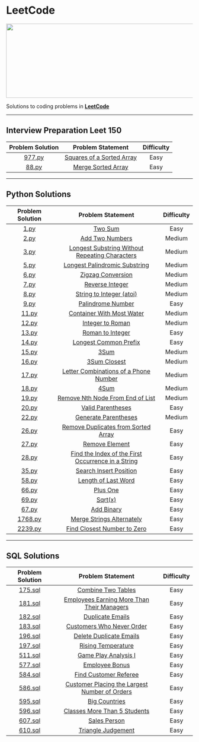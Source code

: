 # LeetCode

<p align="center">
  <img width="550" height="200" src="https://media.licdn.com/dms/image/D4D12AQHJ9CMupIzJIw/article-cover_image-shrink_600_2000/0/1680074638934?e=2147483647&v=beta&t=_-I1hGOZLx187ZWruORVg8fUY-AS_zJ_Jqwcps5bWAw">
</p>

Solutions to coding problems in **[LeetCode](https://leetcode.com/)**

---

## Interview Preparation Leet 150 

| Problem Solution |                 Problem Statement                  | Difficulty |
| :--------------: | :-----------------------------------------------: | :--------: |
| [977.py](python/977.py) | [Squares of a Sorted Array](https://leetcode.com/problems/squares-of-a-sorted-array/description/) |    Easy    |
| [88.py](python/88.py) | [Merge Sorted Array](https://leetcode.com/problems/merge-sorted-array/description/) |    Easy    |


---

## Python Solutions

| Problem Solution |                  Problem Statement                   | Difficulty |
| :--------------: | :-------------------------------------------------: | :--------: |
| [1.py](python/1.py) | [Two Sum](https://leetcode.com/problems/two-sum/) |    Easy    |
| [2.py](python/2.py) | [Add Two Numbers](https://leetcode.com/problems/add-two-numbers/description/) |    Medium    |
| [3.py](python/3.py) | [Longest Substring Without Repeating Characters](https://leetcode.com/problems/longest-substring-without-repeating-characters/) |    Medium    |
| [5.py](python/5.py) | [Longest Palindromic Substring](https://leetcode.com/problems/longest-palindromic-substring/description/) |    Medium    |
| [6.py](python/6.py) | [Zigzag Conversion](https://leetcode.com/problems/zigzag-conversion/description/) |    Medium    |
| [7.py](python/7.py) | [Reverse Integer](https://leetcode.com/problems/reverse-integer/description/) |    Medium    |
| [8.py](python/8.py) | [String to Integer (atoi)](https://leetcode.com/problems/string-to-integer-atoi/description/) |    Medium    |
| [9.py](python/9.py) | [Palindrome Number](https://leetcode.com/problems/palindrome-number/) |    Easy    |
| [11.py](python/11.py) | [Container With Most Water](https://leetcode.com/problems/container-with-most-water/description/) |    Medium    |
| [12.py](python/12.py) | [Integer to Roman](https://leetcode.com/problems/integer-to-roman/description/) |    Medium    |
| [13.py](python/13.py) | [Roman to Integer](https://leetcode.com/problems/roman-to-integer/) |    Easy    |
| [14.py](python/14.py) | [Longest Common Prefix](https://leetcode.com/problems/longest-common-prefix/) |    Easy    |
| [15.py](python/15.py) | [3Sum](https://leetcode.com/problems/3sum/description/) |    Medium    |
| [16.py](python/16.py) | [3Sum Closest](https://leetcode.com/problems/3sum-closest/description/) |    Medium    |
| [17.py](python/17.py) | [Letter Combinations of a Phone Number](https://leetcode.com/problems/letter-combinations-of-a-phone-number/description/) |    Medium    |
| [18.py](python/18.py) | [4Sum](https://leetcode.com/problems/4sum/description/) |    Medium    |
| [19.py](python/19.py) | [Remove Nth Node From End of List](https://leetcode.com/problems/remove-nth-node-from-end-of-list/description/) |    Medium    |
| [20.py](python/20.py) | [Valid Parentheses](https://leetcode.com/problems/valid-parentheses/) |    Easy    |
| [22.py](python/22.py) | [Generate Parentheses](https://leetcode.com/problems/generate-parentheses/description/) |    Medium    |
| [26.py](python/26.py) | [Remove Duplicates from Sorted Array](https://leetcode.com/problems/remove-duplicates-from-sorted-array/) |    Easy    |
| [27.py](python/27.py) | [Remove Element](https://leetcode.com/problems/remove-element/) |    Easy    |
| [28.py](python/28.py) | [Find the Index of the First Occurrence in a String](https://leetcode.com/problems/find-the-index-of-the-first-occurrence-in-a-string/) |    Easy    |
| [35.py](python/35.py) | [Search Insert Position](https://leetcode.com/problems/search-insert-position/) |    Easy    |
| [58.py](python/58.py) | [Length of Last Word](https://leetcode.com/problems/length-of-last-word/) |    Easy    |
| [66.py](python/66.py) | [Plus One](https://leetcode.com/problems/plus-one/) |    Easy    |
| [69.py](python/69.py) | [Sqrt(x)](https://leetcode.com/problems/sqrtx/) |    Easy    |
| [67.py](python/67.py) | [Add Binary](https://leetcode.com/problems/add-binary/) |    Easy    |
| [1768.py](python/1768.py) | [Merge Strings Alternately](https://leetcode.com/problems/merge-strings-alternately/description/) |    Easy    |
| [2239.py](python/2239.py) | [Find Closest Number to Zero](https://leetcode.com/problems/find-closest-number-to-zero/description/) |    Easy    |


---

## SQL Solutions

| Problem Solution |                 Problem Statement                  | Difficulty |
| :--------------: | :-----------------------------------------------: | :--------: |
| [175.sql](sql/175.sql) | [Combine Two Tables](https://leetcode.com/problems/combine-two-tables/) |    Easy    |
| [181.sql](sql/181.sql) | [Employees Earning More Than Their Managers](https://leetcode.com/problems/employees-earning-more-than-their-managers/) |    Easy    |
| [182.sql](sql/182.sql) | [Duplicate Emails](https://leetcode.com/problems/duplicate-emails/) |    Easy    |
| [183.sql](sql/183.sql) | [Customers Who Never Order](https://leetcode.com/problems/customers-who-never-order/) |    Easy    |
| [196.sql](sql/196.sql) | [Delete Duplicate Emails](https://leetcode.com/problems/delete-duplicate-emails/) |    Easy    |
| [197.sql](sql/197.sql) | [Rising Temperature](https://leetcode.com/problems/rising-temperature/) |    Easy    |
| [511.sql](sql/511.sql) | [Game Play Analysis I](https://leetcode.com/problems/game-play-analysis-i/) |    Easy    |
| [577.sql](sql/577.sql) | [Employee Bonus](https://leetcode.com/problems/employee-bonus/) |    Easy    |
| [584.sql](sql/584.sql) | [Find Customer Referee](https://leetcode.com/problems/find-customer-referee/) |    Easy    |
| [586.sql](sql/586.sql) | [Customer Placing the Largest Number of Orders](https://leetcode.com/problems/customer-placing-the-largest-number-of-orders/) |    Easy    |
| [595.sql](sql/595.sql) | [Big Countries](https://leetcode.com/problems/big-countries/) |    Easy    |
| [596.sql](sql/596.sql) | [Classes More Than 5 Students](https://leetcode.com/problems/classes-more-than-5-students/) |    Easy    |
| [607.sql](sql/607.sql) | [Sales Person](https://leetcode.com/problems/sales-person/) |    Easy    |
| [610.sql](sql/610.sql) | [Triangle Judgement](https://leetcode.com/problems/triangle-judgement/) |    Easy    |